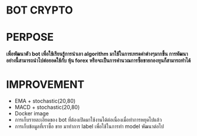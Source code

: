 # BOT CRYPTO
#
#
#
# PERPOSE
#### เพื่อพัฒนาตัว bot เพื่อใช้เรียนรู้การนำเอา algorithm มาใช้ในการเทรดค่าต่างๆมากขึ้น การพัฒนาอย่างนี้สามารถนำไปต่อยอดใช้กับ หุ้น forex หรือจะเป็นการคำนวณการซื้อขายกองทุนก็สามารถทำได้ 
#
#
#
# IMPROVEMENT

- EMA + stochastic(20,80)
- MACD + stochastic(20,80)
- Docker image
- การเก็บรายละเอียดของ bot ที่ต้องเปิดมาใช้งานได้ต่อเนื่องเมื่อทำการหยุดไปแล้ว
- การเก็บข้อมูลที่เราซื้อ ขาย มาทำการ label เพื่อใช้ในการทำ model พัฒนาต่อไป


